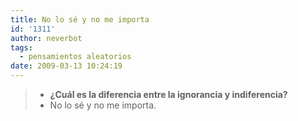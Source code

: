 ```yaml
---
title: No lo sé y no me importa
id: '1311'
author: neverbot
tags:
  - pensamientos aleatorios
date: 2009-03-13 10:24:19
---
```


> * **¿Cuál es la diferencia entre la ignorancia y indiferencia?**
> * No lo sé y no me importa.

